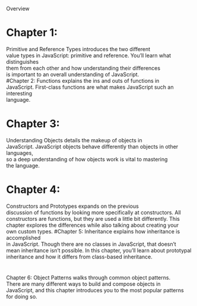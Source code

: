 Overview
# Chapter 1:
 Primitive and Reference Types introduces the two different  
value types in JavaScript: primitive and reference. You’ll learn what distinguishes  
them from each other and how understanding their differences  
is important to an overall understanding of JavaScript.  
#Chapter 2: 
Functions explains the ins and outs of functions in  
JavaScript. First-class functions are what makes JavaScript such an interesting  
language.  
# Chapter 3:
 Understanding Objects details the makeup of objects in  
JavaScript. JavaScript objects behave differently than objects in other languages,  
so a deep understanding of how objects work is vital to mastering  
the language.  
# Chapter 4:  
Constructors and Prototypes expands on the previous  
discussion of functions by looking more specifically at constructors. All  
constructors are functions, but they are used a little bit differently. This  
chapter explores the differences while also talking about creating your  
own custom types. 
#Chapter 5: 
Inheritance explains how inheritance is accomplished  
in JavaScript. Though there are no classes in JavaScript, that doesn’t  
mean inheritance isn’t possible. In this chapter, you’ll learn about prototypal  
inheritance and how it differs from class-based inheritance.  
# 
Chapter 6: 
Object Patterns walks through common object patterns.  
There are many different ways to build and compose objects in  
JavaScript, and this chapter introduces you to the most popular patterns  
for doing so.  